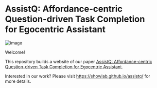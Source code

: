 # AssistQ: Affordance-centric Question-driven Task Completion for Egocentric Assistant

![image](https://user-images.githubusercontent.com/20626415/158791375-021b918a-1e1b-404b-9746-4e2938baeead.png)

Welcome!

This repository builds a website of our paper [AssistQ: Affordance-centric Question-driven Task Completion for Egocentric Assistant](https://arxiv.org/abs/2203.04203). 

Interested in our work? Please visit https://showlab.github.io/assistq/ for more details.
